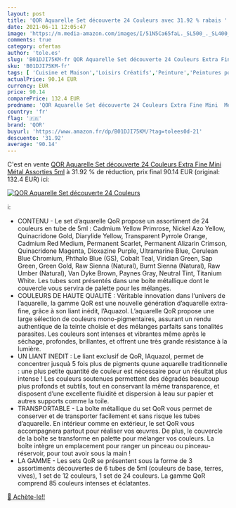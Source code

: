 ```yaml
---
layout: post
title: 'QOR Aquarelle Set découverte 24 Couleurs avec 31.92 % rabais '
date: 2021-06-11 12:05:47
image: 'https://m.media-amazon.com/images/I/51N5Ca65faL._SL500_._SL400_.jpg'
comments: true
category: ofertas
author: 'tole.es'
slug: 'B01DJI75KM-fr QOR Aquarelle Set découverte 24 Couleurs Extra Fine Mini...'
sku: 'B01DJI75KM-fr'
tags: [ 'Cuisine et Maison','Loisirs Créatifs','Peinture','Peintures pour artiste','qor', ]
actualPrice: 90.14 EUR
currency: EUR
price: 90.14
comparePrice: 132.4 EUR
prodname: 'QOR Aquarelle Set découverte 24 Couleurs Extra Fine Mini  Métal  Assorties  5ml'
country: 'fr'
flag: '🇫🇷'
brand: 'QOR'
buyurl: 'https://www.amazon.fr/dp/B01DJI75KM/?tag=tolees0d-21'
descuento: '31.92'
average: '90.14'
---
```


C'est en vente [QOR Aquarelle Set découverte 24 Couleurs Extra Fine Mini  Métal  Assorties  5ml](https://www.amazon.fr/dp/B01DJI75KM/?tag=tolees0d-21)  à  31.92 % de réduction, prix final  90.14 EUR (original: 132.4 EUR) ici:

[![QOR Aquarelle Set découverte 24 Couleurs](https://m.media-amazon.com/images/I/51N5Ca65faL._SL500_._SL400_.jpg)](https://www.amazon.fr/dp/B01DJI75KM/?tag=tolees0d-21)

ℹ️:

- CONTENU - Le set d’aquarelle QoR propose un assortiment de 24 couleurs en tube de 5ml : Cadmium Yellow Primrose, Nickel Azo Yellow, Quinacridone Gold, Diarylide Yellow, Transparent Pyrrole Orange, Cadmium Red Medium, Permanent Scarlet, Permanent Alizarin Crimson, Quinacridone Magenta, Dioxazine Purple, Ultramarine Blue, Cerulean Blue Chromium, Phthalo Blue (GS), Cobalt Teal, Viridian Green, Sap Green, Green Gold, Raw Sienna (Natural), Burnt Sienna (Natural), Raw Umber (Natural), Van Dyke Brown, Paynes Gray, Neutral Tint, Titanium White. Les tubes sont présentés dans une boite métallique dont le couvercle vous servira de palette pour les mélanges.
- COULEURS DE HAUTE QUALITÉ : Véritable innovation dans l‘univers de l’aquarelle, la gamme QoR est une nouvelle génération d’aquarelle extra-ﬁne, grâce à son liant inédit, l’Aquazol. L’aquarelle QoR propose une large sélection de couleurs mono-pigmentaires, assurant un rendu authentique de la teinte choisie et des mélanges parfaits sans tonalités parasites. Les couleurs sont intenses et vibrantes même après le séchage, profondes, brillantes, et offrent une très grande résistance à la lumière.
- UN LIANT INEDIT : Le liant exclusif de QoR, lAquazol, permet de concentrer jusquà 5 fois plus de pigments quune aquarelle traditionnelle : une plus petite quantité de couleur est nécessaire pour un résultat plus intense ! Les couleurs soutenues permettent des dégradés beaucoup plus profonds et subtils, tout en conservant la même transparence, et disposent d’une excellente fluidité et dispersion à leau sur papier et autres supports comme la toile.
- TRANSPORTABLE - La boîte métallique du set QoR vous permet de conserver et de transporter facilement et sans risque les tubes d’aquarelle. En intérieur comme en extérieur, le set QoR vous accompagnera partout pour réaliser vos œuvres. De plus, le couvercle de la boîte se transforme en palette pour mélanger vos couleurs. La boîte intègre un emplacement pour ranger un pinceau ou pinceau-réservoir, pour tout avoir sous la main !
- LA GAMME - Les sets QoR se présentent sous la forme de 3 assortiments découvertes de 6 tubes de 5ml (couleurs de base, terres, vives), 1 set de 12 couleurs, 1 set de 24 couleurs. La gamme QoR comprend 85 couleurs intenses et éclatantes.

[🛒 Achète-le!!](https://www.amazon.fr/dp/B01DJI75KM/?tag=tolees0d-21)
